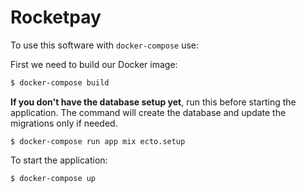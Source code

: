 # Rocketpay

To use this software with `docker-compose` use:

First we need to build our Docker image:

```bash
$ docker-compose build
```

**If you don't have the database setup yet**, run this before starting the application. The command will create the database and update the migrations only if needed.

```
$ docker-compose run app mix ecto.setup
```

To start the application:

```
$ docker-compose up
```
